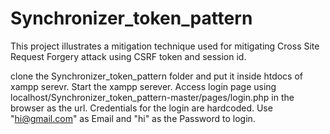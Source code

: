 # Synchronizer_token_pattern
This project illustrates a mitigation technique used for mitigating Cross Site Request Forgery attack using CSRF token and session id.

clone the Synchronizer_token_pattern folder and put it inside htdocs of xampp serevr. Start the xampp serever. 
Access login page using localhost/Synchronizer_token_pattern-master/pages/login.php in the browser as the url.
Credentials for the login are hardcoded. Use "hi@gmail.com" as Email and "hi" as the Password to login.
